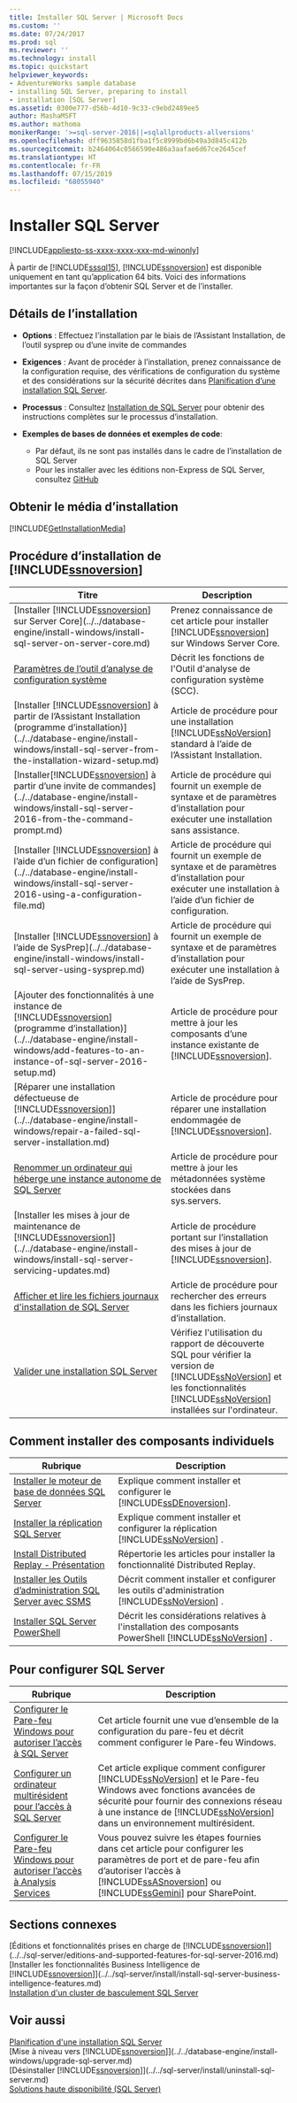 ```yaml
---
title: Installer SQL Server | Microsoft Docs
ms.custom: ''
ms.date: 07/24/2017
ms.prod: sql
ms.reviewer: ''
ms.technology: install
ms.topic: quickstart
helpviewer_keywords:
- AdventureWorks sample database
- installing SQL Server, preparing to install
- installation [SQL Server]
ms.assetid: 0300e777-d56b-4d10-9c33-c9ebd2489ee5
author: MashaMSFT
ms.author: mathoma
monikerRange: '>=sql-server-2016||=sqlallproducts-allversions'
ms.openlocfilehash: dff9635858d1fba1f5c8999bd6b49a3d845c412b
ms.sourcegitcommit: b2464064c0566590e486a3aafae6d67ce2645cef
ms.translationtype: HT
ms.contentlocale: fr-FR
ms.lasthandoff: 07/15/2019
ms.locfileid: "68055940"
---
```

# <a name="install-sql-server"></a>Installer SQL Server
[!INCLUDE[appliesto-ss-xxxx-xxxx-xxx-md-winonly](../../includes/appliesto-ss-xxxx-xxxx-xxx-md-winonly.md)]
 
 À partir de [!INCLUDE[sssql15](../../includes/sssql15-md.md)], [!INCLUDE[ssnoversion](../../includes/ssnoversion-md.md)] est disponible uniquement en tant qu’application 64 bits. Voici des informations importantes sur la façon d’obtenir SQL Server et de l’installer.

## <a name="installation-details"></a>Détails de l’installation
  
*  **Options** : Effectuez l’installation par le biais de l’Assistant Installation, de l’outil sysprep ou d’une invite de commandes
 
*  **Exigences** : Avant de procéder à l’installation, prenez connaissance de la configuration requise, des vérifications de configuration du système et des considérations sur la sécurité décrites dans [Planification d’une installation SQL Server](../../sql-server/install/planning-a-sql-server-installation.md). 

* **Processus** : Consultez [Installation de SQL Server](../../database-engine/install-windows/installation-for-sql-server-2016.md) pour obtenir des instructions complètes sur le processus d’installation.

* **Exemples de bases de données et exemples de code**: 
    * Par défaut, ils ne sont pas installés dans le cadre de l’installation de SQL Server 
    * Pour les installer avec les éditions non-Express de SQL Server, consultez [GitHub](https://github.com/Microsoft/sql-server-samples)
    

## <a name="get-the-installation-media"></a>Obtenir le média d’installation

[!INCLUDE[GetInstallationMedia](../../includes/getssmedia.md)]

## <a name="how-to-install-includessnoversionincludesssnoversion-mdmd"></a>Procédure d’installation de [!INCLUDE[ssnoversion](../../includes/ssnoversion-md.md)]
 
|Titre|Description|  
|-----------|-----------------|  
|[Installer [!INCLUDE[ssnoversion](../../includes/ssnoversion-md.md)] sur Server Core](../../database-engine/install-windows/install-sql-server-on-server-core.md)|Prenez connaissance de cet article pour installer [!INCLUDE[ssnoversion](../../includes/ssnoversion-md.md)] sur Windows Server Core.|  
|[Paramètres de l’outil d’analyse de configuration système](../../database-engine/install-windows/check-parameters-for-the-system-configuration-checker.md)|Décrit les fonctions de l'Outil d'analyse de configuration système (SCC).|  
|[Installer [!INCLUDE[ssnoversion](../../includes/ssnoversion-md.md)] à partir de l’Assistant Installation &#40;programme d’installation&#41;](../../database-engine/install-windows/install-sql-server-from-the-installation-wizard-setup.md)|Article de procédure pour une installation [!INCLUDE[ssNoVersion](../../includes/ssnoversion-md.md)] standard à l’aide de l’Assistant Installation.|  
|[Installer[!INCLUDE[ssnoversion](../../includes/ssnoversion-md.md)] à partir d’une invite de commandes](../../database-engine/install-windows/install-sql-server-2016-from-the-command-prompt.md)|Article de procédure qui fournit un exemple de syntaxe et de paramètres d’installation pour exécuter une installation sans assistance.|  
|[Installer [!INCLUDE[ssnoversion](../../includes/ssnoversion-md.md)] à l’aide d’un fichier de configuration](../../database-engine/install-windows/install-sql-server-2016-using-a-configuration-file.md)|Article de procédure qui fournit un exemple de syntaxe et de paramètres d’installation pour exécuter une installation à l’aide d’un fichier de configuration.|  
|[Installer [!INCLUDE[ssnoversion](../../includes/ssnoversion-md.md)] à l’aide de SysPrep](../../database-engine/install-windows/install-sql-server-using-sysprep.md)|Article de procédure qui fournit un exemple de syntaxe et de paramètres d’installation pour exécuter une installation à l’aide de SysPrep.|  
|[Ajouter des fonctionnalités à une instance de [!INCLUDE[ssnoversion](../../includes/ssnoversion-md.md)] &#40;programme d’installation&#41;](../../database-engine/install-windows/add-features-to-an-instance-of-sql-server-2016-setup.md)|Article de procédure pour mettre à jour les composants d’une instance existante de [!INCLUDE[ssnoversion](../../includes/ssnoversion-md.md)].|  
|[Réparer une installation défectueuse de [!INCLUDE[ssnoversion](../../includes/ssnoversion-md.md)]](../../database-engine/install-windows/repair-a-failed-sql-server-installation.md)|Article de procédure pour réparer une installation endommagée de [!INCLUDE[ssnoversion](../../includes/ssnoversion-md.md)].|  
|[Renommer un ordinateur qui héberge une instance autonome de SQL Server](../../database-engine/install-windows/rename-a-computer-that-hosts-a-stand-alone-instance-of-sql-server.md)|Article de procédure pour mettre à jour les métadonnées système stockées dans sys.servers.|  
|[Installer les mises à jour de maintenance de [!INCLUDE[ssnoversion](../../includes/ssnoversion-md.md)]](../../database-engine/install-windows/install-sql-server-servicing-updates.md)|Article de procédure portant sur l’installation des mises à jour de [!INCLUDE[ssnoversion](../../includes/ssnoversion-md.md)].|  
|[Afficher et lire les fichiers journaux d'installation de SQL Server](../../database-engine/install-windows/view-and-read-sql-server-setup-log-files.md)|Article de procédure pour rechercher des erreurs dans les fichiers journaux d’installation.|  
|[Valider une installation SQL Server](../../database-engine/install-windows/validate-a-sql-server-installation.md)|Vérifiez l'utilisation du rapport de découverte SQL pour vérifier la version de [!INCLUDE[ssNoVersion](../../includes/ssnoversion-md.md)] et les fonctionnalités [!INCLUDE[ssNoVersion](../../includes/ssnoversion-md.md)] installées sur l'ordinateur.|  
  
  
## <a name="how-to-install-individual-components"></a>Comment installer des composants individuels  
  
|Rubrique|Description|  
|-----------|-----------------|  
|[Installer le moteur de base de données SQL Server](../../database-engine/install-windows/install-sql-server-database-engine.md)|Explique comment installer et configurer le [!INCLUDE[ssDEnoversion](../../includes/ssdenoversion-md.md)].|  
|[Installer la réplication SQL Server](../../database-engine/install-windows/install-sql-server-replication.md)|Explique comment installer et configurer la réplication [!INCLUDE[ssNoVersion](../../includes/ssnoversion-md.md)] .|  
|[Install Distributed Replay - Présentation](../../tools/distributed-replay/install-distributed-replay-overview.md)|Répertorie les articles pour installer la fonctionnalité Distributed Replay.|  
|[Installer les Outils d’administration SQL Server avec SSMS](https://msdn.microsoft.com/library/af68d59a-a04d-4f23-9967-ad4ee2e63381)|Décrit comment installer et configurer les outils d'administration [!INCLUDE[ssNoVersion](../../includes/ssnoversion-md.md)] .|  
|[Installer SQL Server PowerShell](../../database-engine/install-windows/install-sql-server-powershell.md)|Décrit les considérations relatives à l'installation des composants PowerShell [!INCLUDE[ssNoVersion](../../includes/ssnoversion-md.md)] .|  
  

## <a name="how-to-configure-sql-server"></a>Pour configurer SQL Server  
  
|Rubrique|Description|  
|-----------|-----------------|  
|[Configurer le Pare-feu Windows pour autoriser l’accès à SQL Server](../../sql-server/install/configure-the-windows-firewall-to-allow-sql-server-access.md)|Cet article fournit une vue d’ensemble de la configuration du pare-feu et décrit comment configurer le Pare-feu Windows.|  
|[Configurer un ordinateur multirésident pour l’accès à SQL Server](../../sql-server/install/configure-a-multi-homed-computer-for-sql-server-access.md)|Cet article explique comment configurer [!INCLUDE[ssNoVersion](../../includes/ssnoversion-md.md)] et le Pare-feu Windows avec fonctions avancées de sécurité pour fournir des connexions réseau à une instance de [!INCLUDE[ssNoVersion](../../includes/ssnoversion-md.md)] dans un environnement multirésident.|  
|[Configurer le Pare-feu Windows pour autoriser l’accès à Analysis Services](../../analysis-services/instances/configure-the-windows-firewall-to-allow-analysis-services-access.md)|Vous pouvez suivre les étapes fournies dans cet article pour configurer les paramètres de port et de pare-feu afin d’autoriser l’accès à [!INCLUDE[ssASnoversion](../../includes/ssasnoversion-md.md)] ou [!INCLUDE[ssGemini](../../includes/ssgemini-md.md)] pour SharePoint.|  
  
## <a name="related-sections"></a>Sections connexes  
[Éditions et fonctionnalités prises en charge de [!INCLUDE[ssnoversion](../../includes/ssnoversion-md.md)]](../../sql-server/editions-and-supported-features-for-sql-server-2016.md)  
[Installer les fonctionnalités Business Intelligence de [!INCLUDE[ssnoversion](../../includes/ssnoversion-md.md)]](../../sql-server/install/install-sql-server-business-intelligence-features.md)  
  [Installation d'un cluster de basculement SQL Server](../../sql-server/failover-clusters/install/sql-server-failover-cluster-installation.md)  
 
  
## <a name="see-also"></a>Voir aussi  

[Planification d'une installation SQL Server](../../sql-server/install/planning-a-sql-server-installation.md)   
 [Mise à niveau vers [!INCLUDE[ssnoversion](../../includes/ssnoversion-md.md)]](../../database-engine/install-windows/upgrade-sql-server.md)   
 [Désinstaller [!INCLUDE[ssnoversion](../../includes/ssnoversion-md.md)]](../../sql-server/install/uninstall-sql-server.md)   
 [Solutions haute disponibilité &#40;SQL Server&#41;](../../sql-server/failover-clusters/high-availability-solutions-sql-server.md)  
  
  
